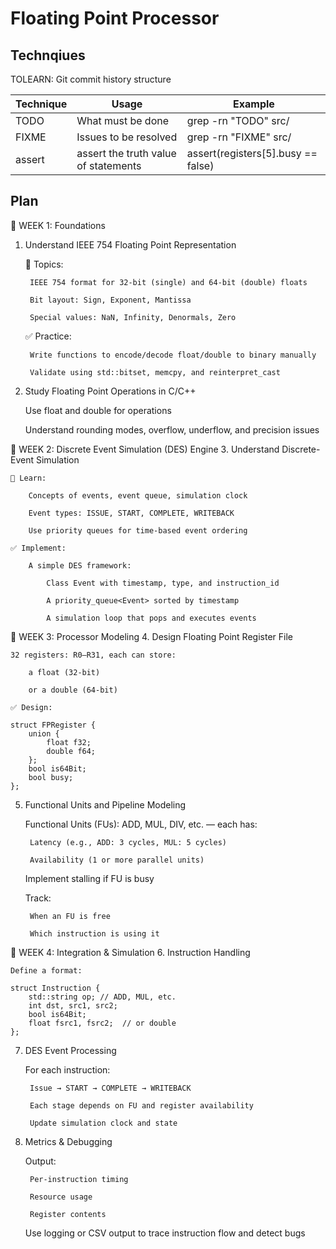 # Floating Point Processor

## Technqiues

TOLEARN: Git commit history structure

| Technique | Usage | Example |
|--|--|--|
TODO | What must be done | grep -rn "TODO" src/
FIXME | Issues to be resolved | grep -rn "FIXME" src/
assert | assert the truth value of statements | assert(registers[5].busy == false)


## Plan

📌 WEEK 1: Foundations
1. Understand IEEE 754 Floating Point Representation

    📘 Topics:

        IEEE 754 format for 32-bit (single) and 64-bit (double) floats

        Bit layout: Sign, Exponent, Mantissa

        Special values: NaN, Infinity, Denormals, Zero

    ✅ Practice:

        Write functions to encode/decode float/double to binary manually

        Validate using std::bitset, memcpy, and reinterpret_cast

2. Study Floating Point Operations in C/C++

    Use float and double for operations

    Understand rounding modes, overflow, underflow, and precision issues

📌 WEEK 2: Discrete Event Simulation (DES) Engine
3. Understand Discrete-Event Simulation

    📘 Learn:

        Concepts of events, event queue, simulation clock

        Event types: ISSUE, START, COMPLETE, WRITEBACK

        Use priority queues for time-based event ordering

    ✅ Implement:

        A simple DES framework:

            Class Event with timestamp, type, and instruction_id

            A priority_queue<Event> sorted by timestamp

            A simulation loop that pops and executes events

📌 WEEK 3: Processor Modeling
4. Design Floating Point Register File

    32 registers: R0–R31, each can store:

        a float (32-bit)

        or a double (64-bit)

    ✅ Design:

    struct FPRegister {
        union {
            float f32;
            double f64;
        };
        bool is64Bit;
        bool busy;
    };

5. Functional Units and Pipeline Modeling

    Functional Units (FUs): ADD, MUL, DIV, etc. — each has:

        Latency (e.g., ADD: 3 cycles, MUL: 5 cycles)

        Availability (1 or more parallel units)

    Implement stalling if FU is busy

    Track:

        When an FU is free

        Which instruction is using it

📌 WEEK 4: Integration & Simulation
6. Instruction Handling

    Define a format:

    struct Instruction {
        std::string op; // ADD, MUL, etc.
        int dst, src1, src2;
        bool is64Bit;
        float fsrc1, fsrc2;  // or double
    };

7. DES Event Processing

    For each instruction:

        Issue → START → COMPLETE → WRITEBACK

        Each stage depends on FU and register availability

        Update simulation clock and state

8. Metrics & Debugging

    Output:

        Per-instruction timing

        Resource usage

        Register contents

    Use logging or CSV output to trace instruction flow and detect bugs